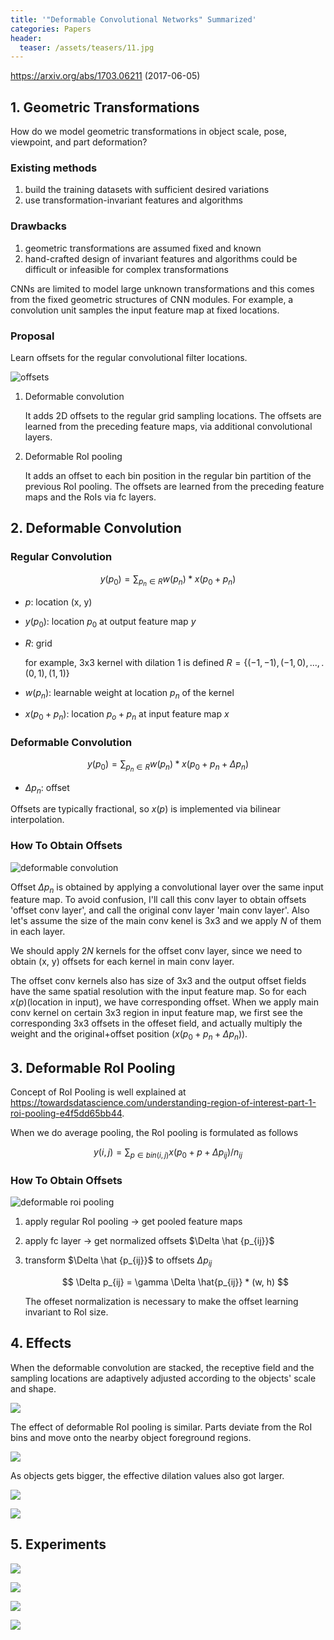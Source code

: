 ```yaml
---
title: '"Deformable Convolutional Networks" Summarized'
categories: Papers
header:
  teaser: /assets/teasers/11.jpg
---
```


https://arxiv.org/abs/1703.06211 (2017-06-05)



## 1. Geometric Transformations

How do we model geometric transformations in object scale, pose, viewpoint, and part deformation?

### Existing methods

1. build the training datasets with sufficient desired variations
2. use transformation-invariant features and algorithms

### Drawbacks

1. geometric transformations are assumed fixed and known
2. hand-crafted design of invariant features and algorithms could be difficult or infeasible for complex transformations

CNNs are limited to model large unknown transformations and this comes from the fixed geometric structures of CNN modules. For example, a convolution unit samples the input feature map at fixed locations.

### Proposal

Learn offsets for the regular convolutional filter locations.

![offsets](https://lh3.googleusercontent.com/hX0FZ6jApXecUIuUWWXkkRpCn789j2GFgOATpBNZZuUg-CSrVjlu5DPeprCUaA7-TFIB_OREozq4lnMyfz1IVUoZ3MXtIPzIa-dlEVrVzy3cD4m9162lBpCKq26vb4Slcof_BCYMjw=w2400)

1. Deformable convolution
   
   It adds 2D offsets to the regular grid sampling locations. The offsets are learned from the preceding feature maps, via additional convolutional layers.
   
2. Deformable RoI pooling

   It adds an offset to each bin position in the regular bin partition of the previous RoI pooling. The offsets are learned from the preceding feature maps and the RoIs via fc layers.



## 2. Deformable Convolution

### Regular Convolution


$$
y(p_0) = \sum_{p_n\in R}w(p_n)*x(p_0+p_n)
$$


* $p$: location (x, y)

* $y(p_0)$: location $p_0$ at output feature map $y$

* $R$: grid

  for example, 3x3 kernel with dilation 1 is defined $R=\{(-1, -1), (-1, 0), ..., .(0, 1), (1, 1)\}$

* $w(p_n)$: learnable weight  at location $p_n$ of the kernel

* $x(p_0+p_n)$: location $p_o+p_n$ at input feature map $x$

### Deformable Convolution


$$
y(p_0) = \sum_{p_n\in R}w(p_n)*x(p_0+p_n+\Delta p_n)
$$


* $\Delta p_n$: offset

Offsets are typically fractional, so $x(p)$ is implemented via bilinear interpolation.

### How To Obtain Offsets

![deformable convolution](https://lh3.googleusercontent.com/dGC0z-DpkiWxV5QSOLZBDRLC9EEHUqI64GmIoxcsjtJLQ49O3RuRh6_9dNUplUu8tNh4RBMSmi7jO8LEZ52rB52majQOCRqllJeO10m_yT8bMF9VowZ7eydi7ZQ_qWEl2IdxLWHrdg=w2400)

Offset $\Delta p_n$ is obtained by applying a convolutional layer over the same input feature map. To avoid confusion, I'll call this conv layer to obtain offsets 'offset conv layer', and call the original conv layer 'main conv layer'. Also let's assume the size of the main conv kenel is 3x3 and we apply $N$ of them in each layer.

We should apply $2N$ kernels for the offset conv layer, since we need to obtain (x, y) offsets for each kernel in main conv layer. 

The offset conv kernels also has size of 3x3 and the output offset fields have the same spatial resolution with the input feature map. So for each  $x(p)$(location in input), we have corresponding offset. When we apply main conv kernel on certain 3x3 region in input feature map, we first see the corresponding 3x3 offsets in the offeset field, and actually multiply the weight and the original+offset position ($x(p_0+p_n+\Delta p_n$)).



## 3. Deformable RoI Pooling

Concept of RoI Pooling is well explained at https://towardsdatascience.com/understanding-region-of-interest-part-1-roi-pooling-e4f5dd65bb44.

When we do average pooling, the RoI pooling is formulated as follows


$$
y(i, j) = \sum_{p \in bin(i,j)} x(p_0+p+\Delta p_{ij})/n_{ij}
$$

### How To Obtain Offsets

![deformable roi pooling](https://lh3.googleusercontent.com/M_JvR1vRhnowXMRSnKaT3gcohnrJe-AixB-rfR2bu5Gfy4OKNmGARMAARaBJnywUVP0wM0NPwvjrv2jRaWQqmwZ0c9ONsyf6kwkhjNK6SoMe4T-BnSwQfBrBuePyvpPLbWzn3PFqCg=w2400)

1. apply regular RoI pooling -> get pooled feature maps

2. apply fc layer -> get normalized offsets $\Delta \hat {p_{ij}}$

3. transform $\Delta \hat {p_{ij}}$ to offsets $\Delta p_{ij}$

   
   $$
   \Delta p_{ij} = \gamma \Delta \hat{p_{ij}} * (w, h)
   $$

   The offeset normalization is  necessary to make the offset learning invariant to RoI size.



## 4. Effects

When the deformable convolution are stacked, the receptive field and the sampling locations are adaptively adjusted according to the objects' scale and shape.

![](https://lh3.googleusercontent.com/nL9_BDWyDtMSakvod9VMA72PjWggVxnv8yES3flOxyQEKzUVX3bPAatT3V3C5SLoyh2Unp82VeR_FJAPGVGYfoTVvTpUt0w29QZuIPbvIGYpLix9DXtygCIKa3EJJl4fzqt40PTOyQ=w2400)

The effect of deformable RoI pooling is similar. Parts deviate from the RoI bins and move onto the nearby object foreground regions.

![](https://lh3.googleusercontent.com/eFxy8lzWCoAcIzaG_nX_8WjNiFnRgPtjPIYQoAf21aGz3b-nNYimB_H-9QcD5EZ_FEfgoN3NwIhrzJLKwYleiDxyE1j5k3CwuaJccvoMPSAQtNTVaNFZcXKi7mXoQ5bNEt5c9sdaZQ=w2400)

As objects gets bigger, the effective dilation values also got larger.

![](https://lh3.googleusercontent.com/niU3l7phN7slwLyVCnbPhY6yoT2CjMcyX6BTjjU1Lg7uzYaKNe4aErqD77Mk7Ha49EFQPMA_5M-6it0u-CbtxlCOsUX9ntu1vpUaqfWzdGk8ZvJ9-8ZA_MupbIIZnqp3Ufu0mSD7Nw=w2400)

![](https://lh3.googleusercontent.com/b-ntW0mvvpRITcGEYO2NJ88z65vDnvjtvsQz8VjkGGczrzW-oYh57aNf_1qZaJ8uEx6M99kUnYp2eQlCYWqif795WTM0LC5dMP1jbznCxC06uaf85w9Lj1lw6QIxS23WYY7mVYrUmA=w2400)



## 5. Experiments

![](https://lh3.googleusercontent.com/EZAeeerldbWPxzS1OPNzzIIobaQ8qz11uWRHU16Kt6yo48pVlDbLCtY_Ag_b9XiPPWyWfbYuHjqx438Mjg-BiOInZA3uYhg34VS6ziIxRDepBNKbLOMb6jLwpJADMHEhOMj1DgR1Ow=w2400)

![](https://lh3.googleusercontent.com/5gZyxrzsa-v_eKtI1x5fsf753EzqWZyY-x98ApKCw8uGgZFSA3emmTXTwYQ35Uns6kmK8ZMD2zh2gfrISBzOw9JjmRgMPSeDHrGqZO7p1zWgyIXcxeQDb7ZnmPnZsI-f-WCaZmXahQ=w2400)

![](https://lh3.googleusercontent.com/myeoddLY-cxEIN9GOXhaRFPisnNTrgHZxmjz_OToQlPA4idak4eEkSnIZmSqnbCiBn0npJwSWvhxOTKnfig0xCRAmE2XQ-k8hDnaHYystsTQtW0y8ML1iK3F8uxM4NIuDgWbgosSsg=w2400)

![](https://lh3.googleusercontent.com/YntBP9hRAKTt34wNnVLym6ug-HMZnNibUBgNKkdLdpJhGSDWf7lC3yzNAdEkQIx3-88qFZFQvsDKT_4vrQFepJ8P4hDdXwDuZbKS6IJMkU1E26hm-swMbtrgmuRWVXKiJTEHHNovzQ=w2400)